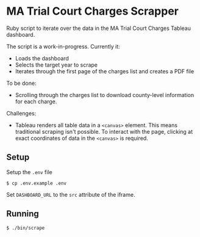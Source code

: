 # MA Trial Court Charges Scrapper

Ruby script to iterate over the data in the MA Trial Court Charges Tableau
dashboard.

The script is a work-in-progress.  Currently it:

* Loads the dashboard
* Selects the target year to scrape
* Iterates through the first page of the charges list and creates a PDF file

To be done:
* Scrolling through the charges list to download county-level information for
  each charge.

Challenges:
* Tableau renders all table data in a `<canvas>` element. This means traditional
  scraping isn't possible.  To interact with the page, clicking at exact
  coordinates of data in the `<canvas>` is required.

## Setup

Setup the `.env` file

```shell
$ cp .env.example .env
```

Set `DASHBOARD_URL` to the `src` attribute of the iframe.

## Running

```shell
$ ./bin/scrape
```
